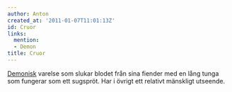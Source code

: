 ```yaml
---
author: Anton
created_at: '2011-01-07T11:01:13Z'
id: Cruor
links:
  mention:
  - Demon
title: Cruor
---
```


[Demonisk] varelse som slukar blodet från sina fiender med en lång tunga som fungerar som ett
sugspröt. Har i övrigt ett relativt mänskligt utseende.

  [Demonisk]: Demon

